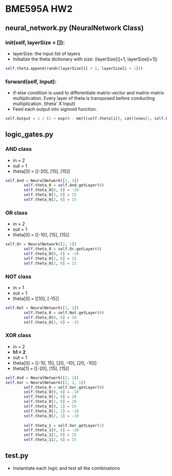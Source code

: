 # BME595A HW2
## neural_network.py (NeuralNetwork Class)
### __init__(self, layerSize = []):
  - layerSize: the input list of layers
  - Initialize the theta dictionary with size: (layerSize[i]+1, layerSize[i+1])
  ```python
  self.theta.append(randn(layerSize[i] + 1, layerSize[i + 1]))
  ```
### forward(self, Input):
  - if-else condition is used to differentiate matrix-vector and matrix-matrix multiplication. Every layer of theta is transposed before conducting multiplication. (theta' X Input)
  - Feed each output into sigmoid function.
  ```python
  self.Output = 1 / (1 + exp(0 - mm(t(self.theta[i]), cat((ones(1, self.Output.shape[1]), self.Output)))))
  ```
  
## logic_gates.py 
### AND class
- in = 2
- out = 1
- theta[0] = [[-20], [15], [15]]
```python
self.And = NeuralNetwork([2, 1])
        self.theta_0 = self.And.getLayer(0)
        self.theta_0[0, 0] = -20
        self.theta_0[1, 0] = 15
        self.theta_0[2, 0] = 15
```

### OR class
- in = 2
- out = 1
- theta[0] = [[-10], [15], [15]]
```python
self.Or = NeuralNetwork([2, 1])
        self.theta_0 = self.Or.getLayer(0)
        self.theta_0[0, 0] = -10
        self.theta_0[1, 0] = 15
        self.theta_0[2, 0] = 15
```

### NOT class
- in = 1
- out = 1
- theta[0] = [[10], [-15]]
```python
self.Not = NeuralNetwork([1, 1])
        self.theta_0 = self.Not.getLayer(0)
        self.theta_0[0, 0] = 10
        self.theta_0[1, 0] = -15
```


### XOR class
- in = 2
- **h1 = 2**
- out = 1
- theta[0] = [[-10, 15], [20, -10], [20, -10]]
- theta[1] = [[-20], [15], [15]]
```python
self.And = NeuralNetwork([2, 1])
self.Xor = NeuralNetwork([2, 2, 1])
        self.theta_0 = self.Xor.getLayer(0)
        self.theta_0[0, 0] = -10
        self.theta_0[1, 0] = 20
        self.theta_0[2, 0] = 20
        self.theta_0[0, 1] = 15
        self.theta_0[1, 1] = -10
        self.theta_0[2, 1] = -10
        
        self.theta_1 = self.Xor.getLayer(1)
        self.theta_1[0, 0] = -20
        self.theta_1[1, 0] = 15
        self.theta_1[2, 0] = 15
```

## test.py
- Instantiate each logic and test all the combinations
